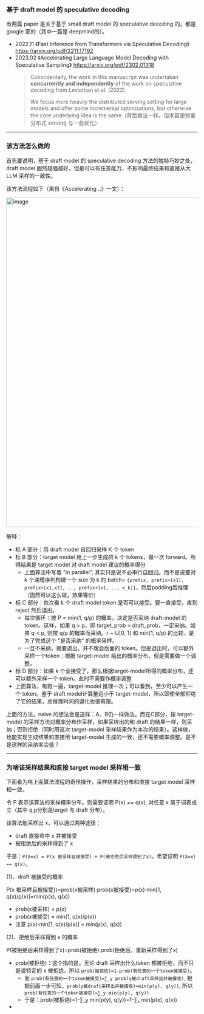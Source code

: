 ### 基于 draft model 的 speculative decoding 

有两篇 paper 是关于基于 small draft model 的 speculative decoding 的。都是 google 家的（其中一篇是 deepmind的）。 

- 2022.11 《Fast Inference from Transformers via Speculative Decoding》  https://arxiv.org/pdf/2211.17192
- 2023.02 《Accelerating Large Language Model Decoding with Speculative Sampling》 https://arxiv.org/pdf/2302.01318
  > Coincidentally, the work in this manuscript was undertaken **concurrently and independently** of the work on speculative decoding from Leviathan et al. (2022).
  >
  > We focus more heavily the distributed serving setting for large models and offer some incremental optimisations, but otherwise the core underlying idea is the same. (背后做法一样。但本篇更侧重分布式 serving 与一些优化）

----

### 该方法怎么做的

首先要说明，基于 draft model 的 speculative decoding 方法的独特巧妙之处，draft model 固然越强越好，但是可以有任意能力，不影响最终结果和直接从大LLM 采样的一致性。

该方法流程如下（来自《Accelerating ..》一文）：

<img width="1228" height="868" alt="image" src="https://github.com/user-attachments/assets/478c0d79-f438-4650-8a5d-076778e8c45e" />

解释：
- 标 A 部分：用 draft model 自回归采样 K 个 token
- 标 B 部分：target model 用上一步生成的 k 个 tokens，做一次 forward。所得结果是 target model 对 draft model 建议的概率得分
  - 上面算法中写着 "in parallel", 其实只是说不必串行自回归。而不是说要对 k 个递增序列构建一个 size 为 k 的 batch= `{prefix, prefix+[x1], prefix+[x1,x2], .., prefix+[x1, .., x_k]}`，然后padding后推理（固然可以这么做，效果等价）
- 标 C 部分：依次看 k 个 draft model token 是否可以接受。要一直接受，直到 reject 然后退出。
  - 每次循环：按 P = min(1, q/p) 的概率，决定是否采纳 draft-model 的 token。这样，如果 q > p，即 target_prob > draft_prob，一定采纳。如果 q < p, 则按 q/p 的概率而采纳。r ~ U[0, 1] 和 min(1, q/p) 的比较，是为了完成这个 "是否采纳" 的概率采样。
  - 一旦不采纳，就要退出，并不理会后面的 token。但是退出时，可以额外采样一个token：根据 target-model 给出的概率分布，但是需要做一个调整。
- 标 D 部分：如果 k 个全接受了，那么根据target-model所得的概率分布，还可以额外采样一个 token。此时不需要作概率调整
- 上面算法，每跑一遍，target-model 推理一次；可以看到，至少可以产生一个 token。鉴于 draft model计算量远小于 target-model，所以即使全部拒绝了它的结果，总推理时间的退化也很有限。
 
上面的方法，naive 的想法会是这样：A、B仍一样做法，而在C部分，按 target-model 的采样方法对概率分布作采样，如果采样出的和 draft 的结果一样，则采纳；否则拒绝（同时用这次 target-model 采样结果作为本次的结果）。这样做，也能实现生成结果和直接用 target-model 生成的一致，还不需要概率调整。是不是这样的采纳率会低？

---

### 为啥该采样结果和直接 target model 采样相一致

下面看为啥上面算法流程的奇怪操作，采样结果的分布和直接 target model 采样相一致。

令 P 表示该算法的采样概率分布，则需要证明 P(x) == q(x), 对任意 x 属于词表成立（其中 q,p分别是target 与 draft 分布）。

该算法能采样出 x，可以通过两种途径：
- draft 直接命中 x 并被接受
- 被拒绝后的采样得到了 x 

于是：`P(X=x) = P(x 被采样且被接受) + P(被拒绝后采样得到了x)`。希望证明 `P(X=x) == q(x)`。

(1)、draft 被接受的概率

P(x 被采样且被接受})=prob(x被采样)⋅prob(x被接受)=p(x)⋅min[1, q(x)/p(x)]=min(p(x), q(x))
- prob(x被采样) = p(x)
- prob(x被接受) = min(1, q(x)/p(x))
- 注意 p(x)⋅min[1, q(x)/p(x)] = min(p(x), q(x))

(2)、拒绝后采样得到 x 的概率

P(被拒绝后采样得到了x)=prob(被拒绝)⋅prob(拒绝后，重新采样得到了x)
- prob(被拒绝)：这个指的是，无论 draft 采样出什么token 都被拒绝，而不只是说特定的 x 被拒绝。所以 `prob(被拒绝)=1-prob(有任意的一个token被接受)`。
  - 而 `prob(有任意的一个token被接受)=∑_y prob(y被draft采样出并被接收)`, 根据前面一步可知，`prob(y被draft采样出并被接收)=min(p(y), q(y))`, 所以 `prob(有任意的一个token被接受)=∑_y min(p(y), q(y))`
  - 于是：prob(被拒绝)=1-∑_y min(p(y), q(y))=1-∑ₓ min(p(x), q(x))
- 
